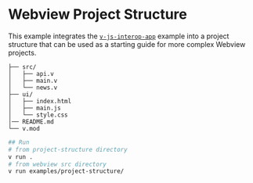 # Webview Project Structure

This example integrates the [`v-js-interop-app`](https://github.com/ttytm/webview/tree/master/examples/v-js-interop-app) example
into a project structure that can be used as a starting guide for more complex Webview projects.

```
├── src/
│   ├── api.v
│   ├── main.v
│   └── news.v
├── ui/
│   ├── index.html
│   ├── main.js
│   └── style.css
│── README.md
└── v.mod
```

```sh
## Run
# from project-structure directory
v run .
# from webview src directory
v run examples/project-structure/
```
